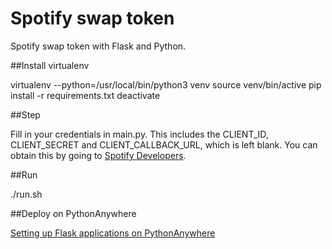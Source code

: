 Spotify swap token
==================

Spotify swap token with Flask and Python.

##Install virtualenv

virtualenv --python=/usr/local/bin/python3 venv
source venv/bin/active
pip install -r requirements.txt
deactivate

##Step

Fill in your credentials in main.py.
This includes the CLIENT_ID, CLIENT_SECRET and CLIENT_CALLBACK_URL, which is left blank. 
You can obtain this by going to [Spotify Developers](https://developer.spotify.com/my-applications/#!/).

##Run

./run.sh

##Deploy on PythonAnywhere

[Setting up Flask applications on PythonAnywhere](https://help.pythonanywhere.com/pages/Flask/#!/)
